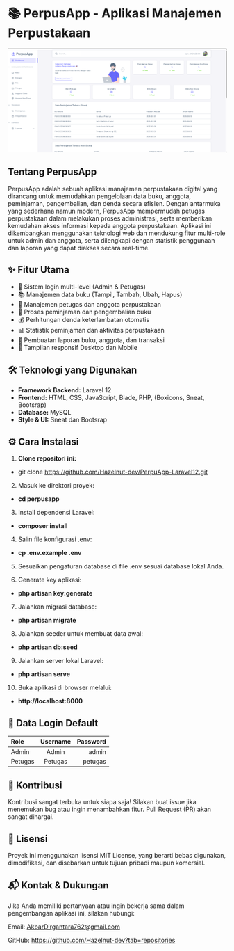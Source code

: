 # 📚 PerpusApp - Aplikasi Manajemen Perpustakaan


<p align="center"><a href="https://github.com/Hazelnut-dev/PerpuApp-Laravel12" target="_blank"><img src="public/image/layouts/dashboard.png" width="auto" alt="PerpusApp Logo"></a></p>

## Tentang PerpusApp

PerpusApp adalah sebuah aplikasi manajemen perpustakaan digital yang dirancang untuk memudahkan pengelolaan data buku, anggota, peminjaman, pengembalian, dan denda secara efisien. Dengan antarmuka yang sederhana namun modern, PerpusApp mempermudah petugas perpustakaan dalam melakukan proses administrasi, serta memberikan kemudahan akses informasi kepada anggota perpustakaan. Aplikasi ini dikembangkan menggunakan teknologi web dan mendukung fitur multi-role untuk admin dan anggota, serta dilengkapi dengan statistik penggunaan dan laporan yang dapat diakses secara real-time.

## ✨ Fitur Utama

- 🔐 Sistem login multi-level (Admin & Petugas)
- 📚 Manajemen data buku (Tampil, Tambah, Ubah, Hapus)
- 👥 Manajemen petugas dan anggota perpustakaan
- 🔄 Proses peminjaman dan pengembalian buku
- 💰 Perhitungan denda keterlambatan otomatis
- 📊 Statistik peminjaman dan aktivitas perpustakaan
- 🧾 Pembuatan laporan buku, anggota, dan transaksi
- 📱 Tampilan responsif Desktop dan Mobile

## 🛠️ Teknologi yang Digunakan

- **Framework Backend:** Laravel 12
- **Frontend:** HTML, CSS, JavaScript, Blade, PHP, (Boxicons, Sneat, Bootsrap)
- **Database:** MySQL
- **Style & UI:** Sneat dan Bootsrap

## ⚙️ Cara Instalasi

1. **Clone repositori ini:**
- git clone https://github.com/Hazelnut-dev/PerpuApp-Laravel12.git

2. Masuk ke direktori proyek:
- **cd perpusapp**

3. Install dependensi Laravel:
- **composer install**

4. Salin file konfigurasi .env:
- **cp .env.example .env**

5. Sesuaikan pengaturan database di file .env sesuai database lokal Anda.

6. Generate key aplikasi:
- **php artisan key:generate**

7. Jalankan migrasi database:
- **php artisan migrate**

8.  Jalankan seeder untuk membuat data awal:
- **php artisan db:seed**

9. Jalankan server lokal Laravel:
- **php artisan serve**

10. Buka aplikasi di browser melalui:
- **http://localhost:8000**

## 🔐 Data Login Default

| Role   | Username           | Password  |
|:-------|:------------------:|----------:|
| Admin  | Admin              | admin     |
| Petugas| Petugas            | petugas   |


## 🤝 Kontribusi
Kontribusi sangat terbuka untuk siapa saja!
Silakan buat issue jika menemukan bug atau ingin menambahkan fitur.
Pull Request (PR) akan sangat dihargai.

## 📄 Lisensi
Proyek ini menggunakan lisensi MIT License, yang berarti bebas digunakan, dimodifikasi, dan disebarkan untuk tujuan pribadi maupun komersial.

## 📬 Kontak & Dukungan
Jika Anda memiliki pertanyaan atau ingin bekerja sama dalam pengembangan aplikasi ini, silakan hubungi:

Email: AkbarDirgantara762@gmail.com

GitHub: https://github.com/Hazelnut-dev?tab=repositories
